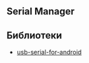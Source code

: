 ## Serial Manager

## Библиотеки
* [usb-serial-for-android](https://github.com/mik3y/usb-serial-for-android)